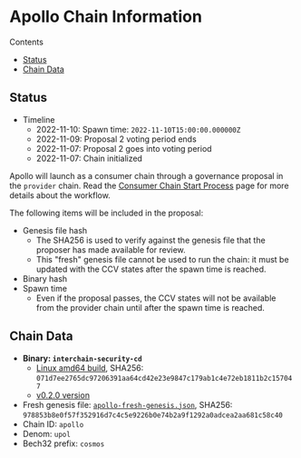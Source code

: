 # Apollo Chain Information

Contents

* [Status](#status)
* [Chain Data](#chain-data)

## Status

* Timeline
  * 2022-11-10: Spawn time: `2022-11-10T15:00:00.000000Z`
  * 2022-11-09: Proposal 2 voting period ends
  * 2022-11-07: Proposal 2 goes into voting period
  * 2022-11-07: Chain initialized

Apollo will launch as a consumer chain through a governance proposal in the `provider` chain. Read the [Consumer Chain Start Process](/docs/Consumer-Chain-Start-Process.md) page for more details about the workflow.

The following items will be included in the proposal:
* Genesis file hash
  * The SHA256 is used to verify against the genesis file that the proposer has made available for review.
  * This "fresh" genesis file cannot be used to run the chain: it must be updated with the CCV states after the spawn time is reached.
* Binary hash
* Spawn time
  * Even if the proposal passes, the CCV states will not be available from the provider chain until after the spawn time is reached.

## Chain Data

* **Binary: `interchain-security-cd`**
  * [Linux amd64 build](interchain-security-cd), SHA256: `071d7ee2765dc97206391aa64cd42e23e9847c179ab1c4e72eb1811b2c157047`
  * [v0.2.0 version](https://github.com/cosmos/interchain-security/releases/tag/v0.2.0)
* Fresh genesis file: [`apollo-fresh-genesis.json`](apollo-fresh-genesis.json), SHA256: `978853b8e0f57f352916d7c4c5e9226b0e74b2a9f1292a0adcea2aa681c58c40`
* Chain ID: `apollo`
* Denom: `upol`
* Bech32 prefix: `cosmos`
